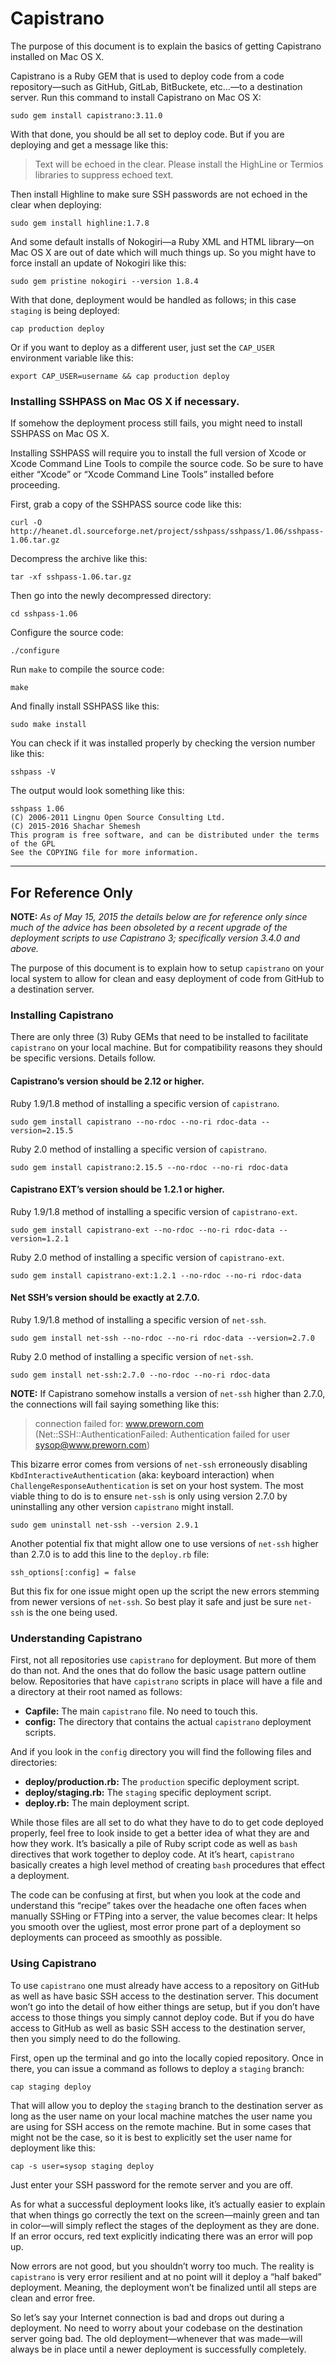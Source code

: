 # Capistrano

The purpose of this document is to explain the basics of getting Capistrano installed on Mac OS X.

Capistrano is a Ruby GEM that is used to deploy code from a code repository—such as GitHub, GitLab, BitBuckete, etc…—to a destination server. Run this command to install Capistrano on Mac OS X:

    sudo gem install capistrano:3.11.0

With that done, you should be all set to deploy code. But if you are deploying and get a message like this:

> Text will be echoed in the clear. Please install the HighLine or Termios libraries to suppress echoed text.

Then install Highline to make sure SSH passwords are not echoed in the clear when deploying:

    sudo gem install highline:1.7.8

And some default installs of Nokogiri—a Ruby XML and HTML library—on Mac OS X are out of date which will much things up. So you might have to force install an update of Nokogiri like this:

    sudo gem pristine nokogiri --version 1.8.4

With that done, deployment would be handled as follows; in this case `staging` is being deployed:

    cap production deploy

Or if you want to deploy as a different user, just set the `CAP_USER` environment variable like this:

    export CAP_USER=username && cap production deploy

### Installing SSHPASS on Mac OS X if necessary.

If somehow the deployment process still fails, you might need to install SSHPASS on Mac OS X.

Installing SSHPASS will require you to install the full version of Xcode or Xcode Command Line Tools to compile the source code. So be sure to have either “Xcode” or “Xcode Command Line Tools” installed before proceeding.

First, grab a copy of the SSHPASS source code like this:

	curl -O http://heanet.dl.sourceforge.net/project/sshpass/sshpass/1.06/sshpass-1.06.tar.gz

Decompress the archive like this:

    tar -xf sshpass-1.06.tar.gz
    
Then go into the newly decompressed directory:

    cd sshpass-1.06

Configure the source code:

    ./configure

Run `make` to compile the source code:

	make

And finally install SSHPASS like this:

	sudo make install

You can check if it was installed properly by checking the version number like this:

	sshpass -V

The output would look something like this:

	sshpass 1.06
	(C) 2006-2011 Lingnu Open Source Consulting Ltd.
	(C) 2015-2016 Shachar Shemesh
	This program is free software, and can be distributed under the terms of the GPL
	See the COPYING file for more information.

***

## For Reference Only

**NOTE:** *As of May 15, 2015 the details below are for reference only since much of the advice has been obsoleted by a recent upgrade of the deployment scripts to use Capistrano 3; specifically version 3.4.0 and above.*

The purpose of this document is to explain how to setup `capistrano` on your local system to allow for clean and easy deployment of code from GitHub to a destination server.

### Installing Capistrano

There are only three (3) Ruby GEMs that need to be installed to facilitate `capistrano` on your local machine. But for compatibility reasons they should be specific versions. Details follow.

#### Capistrano’s version should be 2.12 or higher.

Ruby 1.9/1.8 method of installing a specific version of `capistrano`.

    sudo gem install capistrano --no-rdoc --no-ri rdoc-data --version=2.15.5

Ruby 2.0 method of installing a specific version of `capistrano`.

    sudo gem install capistrano:2.15.5 --no-rdoc --no-ri rdoc-data

#### Capistrano EXT’s version should be 1.2.1 or higher.


Ruby 1.9/1.8 method of installing a specific version of `capistrano-ext`.

    sudo gem install capistrano-ext --no-rdoc --no-ri rdoc-data --version=1.2.1

Ruby 2.0 method of installing a specific version of `capistrano-ext`.

    sudo gem install capistrano-ext:1.2.1 --no-rdoc --no-ri rdoc-data

#### Net SSH’s version should be exactly at 2.7.0.

Ruby 1.9/1.8 method of installing a specific version of `net-ssh`.

    sudo gem install net-ssh --no-rdoc --no-ri rdoc-data --version=2.7.0

Ruby 2.0 method of installing a specific version of `net-ssh`.

    sudo gem install net-ssh:2.7.0 --no-rdoc --no-ri rdoc-data

**NOTE:** If Capistrano somehow installs a version of `net-ssh` higher than 2.7.0, the connections will fail saying something like this:

> connection failed for: www.preworn.com (Net::SSH::AuthenticationFailed: Authentication failed for user sysop@www.preworn.com)

This bizarre error comes from versions of `net-ssh` erroneously disabling `KbdInteractiveAuthentication` (aka: keyboard interaction) when `ChallengeResponseAuthentication` is set on your host system. The most viable thing to do is to ensure `net-ssh` is only using version 2.7.0 by uninstalling any other version `capistrano` might install.

    sudo gem uninstall net-ssh --version 2.9.1

Another potential fix that might allow one to use versions of `net-ssh` higher than 2.7.0 is to add this line to the `deploy.rb` file:

    ssh_options[:config] = false

But this fix for one issue might open up the script the new errors stemming from newer versions of `net-ssh`. So best play it safe and just be sure `net-ssh` is the one being used.

### Understanding Capistrano

First, not all repositories use `capistrano` for deployment. But more of them do than not. And the ones that do follow the basic usage pattern outline below. Repositories that have `capistrano` scripts in place will have a file and a directory at their root named as follows:

- **Capfile:** The main `capistrano` file. No need to touch this.
- **config:** The directory that contains the actual `capistrano` deployment scripts.

And if you look in the `config` directory you will find the following files and directories:

- **deploy/production.rb:** The `production` specific deployment script.
- **deploy/staging.rb:** The `staging` specific deployment script.
- **deploy.rb:** The main deployment script.

While those files are all set to do what they have to do to get code deployed properly, feel free to look inside to get a better idea of what they are and how they work. It’s basically a pile of Ruby script code as well as `bash` directives that work together to deploy code. At it’s heart, `capistrano` basically creates a high level method of creating `bash` procedures that effect a deployment.

The code can be confusing at first, but when you look at the code and understand this “recipe” takes over the headache one often faces when manually SSHing or FTPing into a server, the value becomes clear: It helps you smooth over the ugliest, most error prone part of a deployment so deployments can proceed as smoothly as possible.

### Using Capistrano

To use `capistrano` one must already have access to a repository on GitHub as well as have basic SSH access to the destination server. This document won’t go into the detail of how either things are setup, but if you don’t have access to those things you simply cannot deploy code. But if you do have access to GitHub as well as basic SSH access to the destination server, then you simply need to do the following.

First, open up the terminal and go into the locally copied repository. Once in there, you can issue a command as follows to deploy a `staging` branch:

    cap staging deploy

That will allow you to deploy the `staging` branch to the destination server as long as the user name on your local machine matches the user name you are using for SSH access on the remote machine. But in some cases that might not be the case, so it is best to explicitly set the user name for deployment like this:

    cap -s user=sysop staging deploy

Just enter your SSH password for the remote server and you are off.

As for what a successful deployment looks like, it’s actually easier to explain that when things go correctly the text on the screen—mainly green and tan in color—will simply reflect the stages of the deployment as they are done. If an error occurs, red text explicitly indicating there was an error will pop up.

Now errors are not good, but you shouldn’t worry too much. The reality is `capistrano` is very error resilient and at no point will it deploy a “half baked” deployment. Meaning, the deployment won’t be finalized until all steps are clean and error free.

So let’s say your Internet connection is bad and drops out during a deployment. No need to worry about your codebase on the destination server going bad. The old deployment—whenever that was made—will always be in place until a newer deployment is successfully completely.